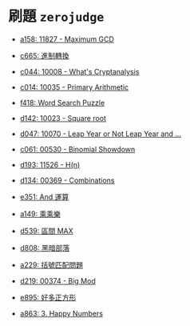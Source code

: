 # 刷題 `zerojudge`



- [a158: 11827 - Maximum GCD](https://github.com/kurase023/cyim_coding/tree/main/contents/problems/zerojudge/a158.md)
- [c665: 進制轉換](https://github.com/kurase023/cyim_coding/tree/main/contents/problems/zerojudge/c665.md)
- [c044: 10008 - What's Cryptanalysis](https://github.com/kurase023/cyim_coding/tree/main/contents/problems/zerojudge/c044.md)
- [c014: 10035 - Primary Arithmetic](https://github.com/kurase023/cyim_coding/tree/main/contents/problems/zerojudge/c014.md)

- [f418: Word Search Puzzle](https://github.com/kurase023/cyim_coding/tree/main/contents/problems/zerojudge/f418.md)
- [d142: 10023 - Square root](https://github.com/kurase023/cyim_coding/tree/main/contents/problems/zerojudge/d142.md)
- [d047: 10070 - Leap Year or Not Leap Year and ...](https://github.com/kurase023/cyim_coding/tree/main/contents/problems/zerojudge/d047.md)
- [c061: 00530 - Binomial Showdown](https://github.com/kurase023/cyim_coding/tree/main/contents/problems/zerojudge/c061.md)
- [d193: 11526 - H(n)](https://github.com/kurase023/cyim_coding/tree/main/contents/problems/zerojudge/d193.md)
- [d134: 00369 - Combinations](https://github.com/kurase023/cyim_coding/tree/main/contents/problems/zerojudge/d134.md)
- [e351: And 運算](https://github.com/kurase023/cyim_coding/tree/main/contents/problems/zerojudge/e351.md)
- [a149: 乘乘樂](https://github.com/kurase023/cyim_coding/tree/main/contents/problems/zerojudge/a149.md)
- [d539: 區間 MAX](https://github.com/kurase023/cyim_coding/tree/main/contents/problems/zerojudge/d539.md)
- [d808: 黑暗部落](https://github.com/kurase023/cyim_coding/tree/main/contents/problems/zerojudge/d808.md)
- [a229: 括號匹配問題](https://github.com/kurase023/cyim_coding/tree/main/contents/problems/zerojudge/a229.md)
- [d219: 00374 - Big Mod](https://github.com/kurase023/cyim_coding/tree/main/contents/problems/zerojudge/d219.md)
- [e895: 好多正方形](https://github.com/kurase023/cyim_coding/tree/main/contents/problems/zerojudge/e895.md)
- [a863: 3. Happy Numbers](https://github.com/kurase023/cyim_coding/tree/main/contents/problems/zerojudge/a863.md)
[](https://github.com/kurase023/cyim_coding/tree/main/contents/problems/zerojudge/.md)
[](https://github.com/kurase023/cyim_coding/tree/main/contents/problems/zerojudge/.md)
[](https://github.com/kurase023/cyim_coding/tree/main/contents/problems/zerojudge/.md)